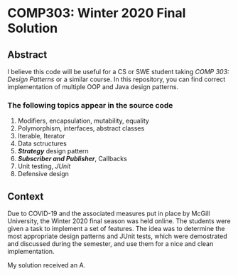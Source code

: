 # COMP303: Winter 2020 Final Solution


## Abstract

I believe this code will be useful for a CS or SWE student taking *COMP 303: Design Patterns* or a similar course. In this repository, you can find correct implementation of multiple OOP and Java design patterns.

### The following topics appear in the source code

1. Modifiers, encapsulation, mutability, equality
2. Polymorphism, interfaces, abstract classes
3. Iterable, Iterator
4. Data sctructures
5. ***Strategy*** design pattern
6. ***Subscriber and Publisher***, Callbacks
7. Unit testing, *JUnit*
8. Defensive design

## Context

Due to COVID-19 and the associated measures put in place by McGill University, the Winter 2020 final season was held online. The students were given a task to implement a set of features. The idea was to determine the most appropriate design patterns and JUnit tests, which were demostrated and discussed during the semester, and use them for a nice and clean implementation.

My solution received an A.

